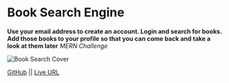 # Book Search Engine

**Use your email address to create an account. Login and search for books. Add those books to your profile so that you can come back and take a look at them later**
_MERN Challenge_

![Book Search Cover](../../booksearch.png)

[GitHub](https://github.com/MCannon33/book-search-engine) ||
[Live URL](https://floating-falls-36784.herokuapp.com/)
